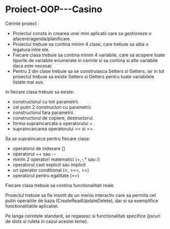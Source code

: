 # Proiect-OOP---Casino

Cerinte proiect :
- Proiectul consta in crearea unei mini aplicatii care sa gestioneze o afacere/agenda/planificare.
- Proiectul trebuie sa contina minim 4 clase, care trebuie sa aiba o legatura intre ele.
- Fiecare clasa trebuie sa contina minim 4 variabile, care sa acopere toate tipurile de variabile enumerate in cerinte si sa contina si alte variabile daca este necesar.
- Pentru 2 din clase trebuie sa se construiasca Setters si Getters, iar in tot proiectul trebuie sa existe Setters si Getters pentru toate variabilele listate mai sus. 


In fiecare clasa trebuie sa existe:
- constructorul cu toti parametrii.
- cel putin 2 constructori cu parametrii.
- constructorul fara parametrii.
- constructorul de copiere, destructorul.
- forma supraincarcata a operatorului = .
- supraincarcarea operatorului << si >>.

Sa se supraincarce pentru fiecare clasa: 
- operatorul de indexare []
- operatorul ++ sau --
- minim 2 operatori matematici (+,-,* sau /)
- operatorul cast explicit sau implicit
- un operator conditional (<, ><=, >=) 
- operatorul pentru egalitate (==)


Fiecare clasa trebuie sa contina functionalitati reale.

Proiectul trebuie sa fie insotit de un meniu interactiv care sa permita cel putin operatiile de baza (CreateReadUpdateDelete), dar si sa exemplifice functionalitatile aplicatiei.

Pe langa cerintele standard, se regasesc si functionalitati specifice (jocuri de slots si ruleta in cazul acestei teme).
